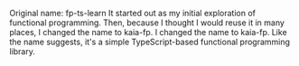 Original name: fp-ts-learn
It started out as my initial exploration of functional programming.
Then, because I thought I would reuse it in many places, I changed the name to kaia-fp.
I changed the name to kaia-fp.
Like the name suggests, it's a simple TypeScript-based functional programming library.